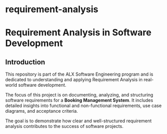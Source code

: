 # requirement-analysis
# Requirement Analysis in Software Development

## Introduction
This repository is part of the ALX Software Engineering program and is dedicated to understanding and applying Requirement Analysis in real-world software development.

The focus of this project is on documenting, analyzing, and structuring software requirements for a **Booking Management System**. It includes detailed insights into functional and non-functional requirements, use case diagrams, and acceptance criteria.

The goal is to demonstrate how clear and well-structured requirement analysis contributes to the success of software projects.
